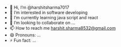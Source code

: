 - 👋 Hi, I’m @harshitsharma7017
- 👀 I’m interested in software developing
- 🌱 I’m currently learning java script and react
- 💞️ I’m looking to collaborate on ...
- 📫 How to reach me harshit.sharma8532@gmail.com
- 😄 Pronouns: ...
- ⚡ Fun fact: ...

<!---
harshitsharma7017/harshitsharma7017 is a ✨ special ✨ repository because its `README.md` (this file) appears on your GitHub profile.
You can click the Preview link to take a look at your changes.
--->
